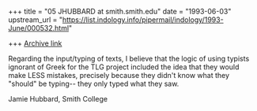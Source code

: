 +++
title = "05 JHUBBARD at smith.smith.edu"
date = "1993-06-03"
upstream_url = "https://list.indology.info/pipermail/indology/1993-June/000532.html"

+++
[Archive link](https://list.indology.info/pipermail/indology/1993-June/000532.html)

Regarding the input/typing of texts, I believe that the logic of using 
typists ignorant of Greek for the TLG project included the idea that they
would make LESS mistakes, precisely because they didn't know what they 
"should" be typing-- they only typed what they saw. 

Jamie Hubbard, Smith College





